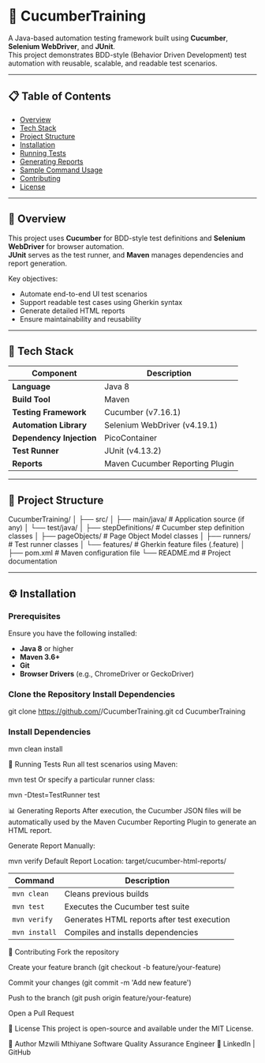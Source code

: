 # 🧪 CucumberTraining

A Java-based automation testing framework built using **Cucumber**, **Selenium WebDriver**, and **JUnit**.  
This project demonstrates BDD-style (Behavior Driven Development) test automation with reusable, scalable, and readable test scenarios.

---

## 📋 Table of Contents

- [Overview](#overview)
- [Tech Stack](#tech-stack)
- [Project Structure](#project-structure)
- [Installation](#installation)
- [Running Tests](#running-tests)
- [Generating Reports](#generating-reports)
- [Sample Command Usage](#sample-command-usage)
- [Contributing](#contributing)
- [License](#license)

---

## 📖 Overview

This project uses **Cucumber** for BDD-style test definitions and **Selenium WebDriver** for browser automation.  
**JUnit** serves as the test runner, and **Maven** manages dependencies and report generation.

Key objectives:
- Automate end-to-end UI test scenarios
- Support readable test cases using Gherkin syntax
- Generate detailed HTML reports
- Ensure maintainability and reusability

---

## 🧰 Tech Stack

| Component | Description |
|------------|-------------|
| **Language** | Java 8 |
| **Build Tool** | Maven |
| **Testing Framework** | Cucumber (v7.16.1) |
| **Automation Library** | Selenium WebDriver (v4.19.1) |
| **Dependency Injection** | PicoContainer |
| **Test Runner** | JUnit (v4.13.2) |
| **Reports** | Maven Cucumber Reporting Plugin |

---

## 📂 Project Structure

CucumberTraining/
│
├── src/
│ ├── main/java/ # Application source (if any)
│ └── test/java/
│ ├── stepDefinitions/ # Cucumber step definition classes
│ ├── pageObjects/ # Page Object Model classes
│ ├── runners/ # Test runner classes
│ └── features/ # Gherkin feature files (.feature)
│
├── pom.xml # Maven configuration file
└── README.md # Project documentation

---

## ⚙️ Installation

### Prerequisites
Ensure you have the following installed:
- **Java 8** or higher
- **Maven 3.6+**
- **Git**
- **Browser Drivers** (e.g., ChromeDriver or GeckoDriver)

### Clone the Repository Install Dependencies

git clone https://github.com/<your-username>/CucumberTraining.git
cd CucumberTraining
### Install Dependencies


mvn clean install

🚀 Running Tests
Run all test scenarios using Maven:

mvn test
Or specify a particular runner class:

mvn -Dtest=TestRunner test

📊 Generating Reports
After execution, the Cucumber JSON files will be automatically used by the Maven Cucumber Reporting Plugin to generate an HTML report.

Generate Report Manually:

mvn verify
Default Report Location:
target/cucumber-html-reports/


| Command       | Description                                 |
| ------------- | ------------------------------------------- |
| `mvn clean`   | Cleans previous builds                      |
| `mvn test`    | Executes the Cucumber test suite            |
| `mvn verify`  | Generates HTML reports after test execution |
| `mvn install` | Compiles and installs dependencies          |


🤝 Contributing
Fork the repository

Create your feature branch (git checkout -b feature/your-feature)

Commit your changes (git commit -m 'Add new feature')

Push to the branch (git push origin feature/your-feature)

Open a Pull Request

📄 License
This project is open-source and available under the MIT License.

🧠 Author
Mzwili Mthiyane
Software Quality Assurance Engineer
🔗 LinkedIn | GitHub
```bash






